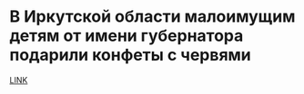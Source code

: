 # В Иркутской области малоимущим детям от имени губернатора подарили конфеты с червями



[LINK](https://varlamov.ru/2178970.html)